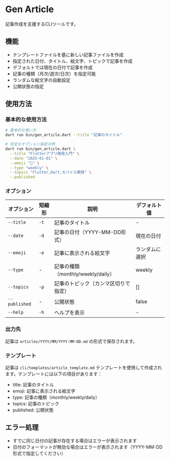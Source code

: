 # Gen Article

記事作成を支援するCLIツールです。

## 機能

- テンプレートファイルを基に新しい記事ファイルを作成
- 指定された日付、タイトル、絵文字、トピックで記事を作成
- デフォルトでは現在の日付で記事を作成
- 記事の種類（月次/週次/日次）を指定可能
- ランダムな絵文字の自動設定
- 公開状態の指定

## 使用方法

### 基本的な使用方法

```bash
# 基本的な使い方
dart run bin/gen_article.dart --title "記事のタイトル"

# 完全なオプション指定の例
dart run bin/gen_article.dart \
  --title "Flutterアプリ開発入門" \
  --date "2025-01-01" \
  --emoji "🚀" \
  --type "weekly" \
  --topics "Flutter,Dart,モバイル開発" \
  --published
```

### オプション

| オプション | 短縮形 | 説明 | デフォルト値 |
|----------|-------|------|------------|
| `--title` | `-t` | 記事のタイトル | - |
| `--date` | `-d` | 記事の日付（YYYY-MM-DD形式） | 現在の日付 |
| `--emoji` | `-e` | 記事に表示される絵文字 | ランダムに選択 |
| `--type` | - | 記事の種類（monthly/weekly/daily） | weekly |
| `--topics` | `-p` | 記事のトピック（カンマ区切りで指定） | [] |
| `--published` | - | 公開状態 | false |
| `--help` | `-h` | ヘルプを表示 | - |

### 出力先

記事は `articles/YYYY/MM/YYYY-MM-DD.md` の形式で保存されます。

### テンプレート

記事は `cli/templates/article_template.md` テンプレートを使用して作成されます。テンプレートには以下の項目があります：

- title: 記事のタイトル
- emoji: 記事に表示される絵文字
- type: 記事の種類（monthly/weekly/daily）
- topics: 記事のトピック
- published: 公開状態

## エラー処理

- すでに同じ日付の記事が存在する場合はエラーが表示されます
- 日付のフォーマットが無効な場合はエラーが表示されます（YYYY-MM-DD形式で指定してください）

